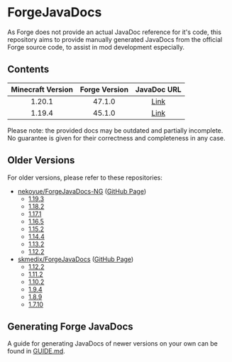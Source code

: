# ForgeJavaDocs

As Forge does not provide an actual JavaDoc reference for it's code, this repository aims
to provide manually generated JavaDocs from the official Forge source code, to assist in
mod development especially.

## Contents

| **Minecraft Version** | **Forge Version** | **JavaDoc URL** |
|:---:|:---:|:---:|
| 1.20.1 | 47.1.0 | [Link](https://mcstreetguy.github.io/ForgeJavaDocs/javadoc/1.20.1-47.1.0/) |
| 1.19.4 | 45.1.0 | [Link](https://mcstreetguy.github.io/ForgeJavaDocs/javadoc/1.19.4-45.1.0/) |

Please note: the provided docs may be outdated and partially incomplete.
No guarantee is given for their correctness and completeness in any case.

## Older Versions

For older versions, please refer to these repositories:

- [nekoyue/ForgeJavaDocs-NG](https://github.com/Nekoyue/ForgeJavaDocs-NG) ([GitHub Page](https://nekoyue.github.io/ForgeJavaDocs-NG/))
  - [1.19.3](https://nekoyue.github.io/ForgeJavaDocs-NG/javadoc/1.19.3/)
  - [1.18.2](https://nekoyue.github.io/ForgeJavaDocs-NG/javadoc/1.18.2/)
  - [1.17.1](https://nekoyue.github.io/ForgeJavaDocs-NG/javadoc/1.17.1/)
  - [1.16.5](https://nekoyue.github.io/ForgeJavaDocs-NG/javadoc/1.16.5/)
  - [1.15.2](https://nekoyue.github.io/ForgeJavaDocs-NG/javadoc/1.15.2/)
  - [1.14.4](https://nekoyue.github.io/ForgeJavaDocs-NG/javadoc/1.14.4/)
  - [1.13.2](https://nekoyue.github.io/ForgeJavaDocs-NG/javadoc/1.13.2/)
  - [1.12.2](https://nekoyue.github.io/ForgeJavaDocs-NG/javadoc/1.12.2/)
- [skmedix/ForgeJavaDocs](https://github.com/skmedix/ForgeJavaDocs/) ([GitHub Page](https://skmedix.github.io/ForgeJavaDocs/))
  - [1.12.2](https://skmedix.github.io/ForgeJavaDocs/javadoc/forge/1.12.2-14.23.5.2859/)
  - [1.11.2](https://skmedix.github.io/ForgeJavaDocs/javadoc/forge/1.11.2-13.20.0.2228/)
  - [1.10.2](https://skmedix.github.io/ForgeJavaDocs/javadoc/forge/1.10.2-12.18.3.2185/)
  - [1.9.4](https://skmedix.github.io/ForgeJavaDocs/javadoc/forge/1.9.4-12.17.0.2051/)
  - [1.8.9](https://skmedix.github.io/ForgeJavaDocs/javadoc/forge/1.8.9-11.15.1.2318/)
  - [1.7.10](https://skmedix.github.io/ForgeJavaDocs/javadoc/forge/1.7.10-10.13.4.1614/)

## Generating Forge JavaDocs

A guide for generating JavaDocs of newer versions on your own can be found in [GUIDE.md](/GUIDE.md).
